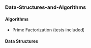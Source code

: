 ### Data-Structures-and-Algorithms


#### Algorithms

* Prime Factorization (tests included)

#### Data Structures